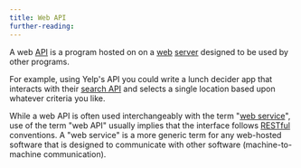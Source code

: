 ```yaml
---
title: Web API
further-reading:
---
```

A web [API](/api) is a program hosted on on a [web](/web) [server](/server) designed to be used by other programs.

For example, using Yelp's API you could write a lunch decider app that interacts with their [search API](http://www.yelp.com/developers/documentation/v2/search_api) and selects a single location based upon whatever criteria you like.

While a web API is often used interchangeably with the term "[web service](/web-service)", use of the term "web API" usually implies that the interface follows [RESTful](/rest) conventions. A "web service" is a more generic term for any web-hosted software that is designed to communicate with other software (machine-to-machine communication).
